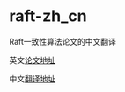 # raft-zh_cn
Raft一致性算法论文的中文翻译

英文[论文地址](https://ramcloud.atlassian.net/wiki/download/attachments/6586375/raft.pdf)

中文[翻译地址](https://github.com/looken1024/books/blob/main/%E5%88%86%E5%B8%83%E5%BC%8F/raft/raft-zh_cn.md)
